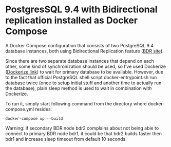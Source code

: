 # PostgresSQL 9.4 with Bidirectional replication installed as Docker Compose

A Docker Compose configuration that consists of two PostgreSQL 9.4 database instances, both using Bidirectional Replication feature ([BDR site][cc33da40]).

Since there are two separate database instances that depend on each other, some kind of synchronization should be used, so I've used Dockerize ([Dockerize link][77a0257a]) to wait for primary database to be available. However, due to the fact that official PostgreSQL shell script docker-entrypoint.sh run database twice (once to setup initial stuff and another time to actually run the database), plain sleep method is used to wait in combination with Dockerize.

To run it, simply start following command from the directory where docker-compose.yml resides:
```
docker-compose up --build
```
Warning: if secondary BDR node bdr2 complains about not being able to connect to primary BDR node bdr1, it could be that bdr2 builds faster then bdr1 and increase sleep timeout from default 10 seconds.

  [cc33da40]: http://bdr-project.org/docs/stable/index.html "BDR"
  [77a0257a]: https://github.com/jwilder/dockerize "Dockerize"
